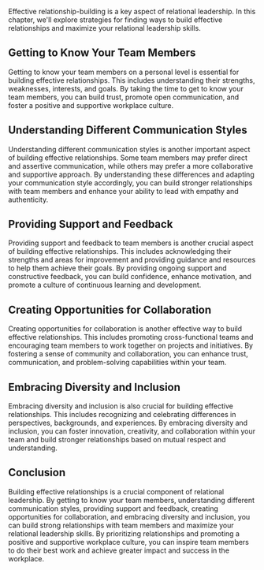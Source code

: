 
Effective relationship-building is a key aspect of relational leadership. In this chapter, we'll explore strategies for finding ways to build effective relationships and maximize your relational leadership skills.

Getting to Know Your Team Members
---------------------------------

Getting to know your team members on a personal level is essential for building effective relationships. This includes understanding their strengths, weaknesses, interests, and goals. By taking the time to get to know your team members, you can build trust, promote open communication, and foster a positive and supportive workplace culture.

Understanding Different Communication Styles
--------------------------------------------

Understanding different communication styles is another important aspect of building effective relationships. Some team members may prefer direct and assertive communication, while others may prefer a more collaborative and supportive approach. By understanding these differences and adapting your communication style accordingly, you can build stronger relationships with team members and enhance your ability to lead with empathy and authenticity.

Providing Support and Feedback
------------------------------

Providing support and feedback to team members is another crucial aspect of building effective relationships. This includes acknowledging their strengths and areas for improvement and providing guidance and resources to help them achieve their goals. By providing ongoing support and constructive feedback, you can build confidence, enhance motivation, and promote a culture of continuous learning and development.

Creating Opportunities for Collaboration
----------------------------------------

Creating opportunities for collaboration is another effective way to build effective relationships. This includes promoting cross-functional teams and encouraging team members to work together on projects and initiatives. By fostering a sense of community and collaboration, you can enhance trust, communication, and problem-solving capabilities within your team.

Embracing Diversity and Inclusion
---------------------------------

Embracing diversity and inclusion is also crucial for building effective relationships. This includes recognizing and celebrating differences in perspectives, backgrounds, and experiences. By embracing diversity and inclusion, you can foster innovation, creativity, and collaboration within your team and build stronger relationships based on mutual respect and understanding.

Conclusion
----------

Building effective relationships is a crucial component of relational leadership. By getting to know your team members, understanding different communication styles, providing support and feedback, creating opportunities for collaboration, and embracing diversity and inclusion, you can build strong relationships with team members and maximize your relational leadership skills. By prioritizing relationships and promoting a positive and supportive workplace culture, you can inspire team members to do their best work and achieve greater impact and success in the workplace.
